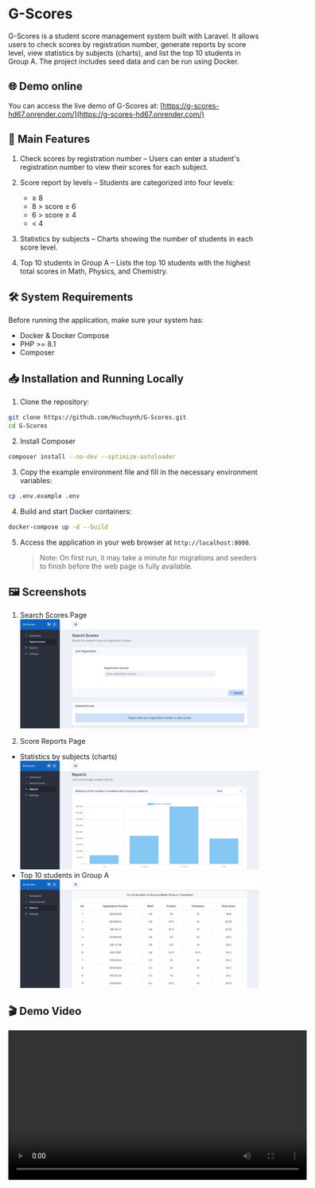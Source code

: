 # G-Scores

G-Scores is a student score management system built with Laravel. It allows users to check scores by registration number, generate reports by score level, view statistics by subjects (charts), and list the top 10 students in Group A. The project includes seed data and can be run using Docker.

## 🌐 Demo online

You can access the live demo of G-Scores at: [https://g-scores-hd67.onrender.com/](https://g-scores-hd67.onrender.com/)

## 🚀 Main Features

1. Check scores by registration number – Users can enter a student's registration number to view their scores for each subject.

2. Score report by levels – Students are categorized into four levels:

    - ≥ 8
    - 8 > score ≥ 6
    - 6 > score ≥ 4
    - < 4

3. Statistics by subjects – Charts showing the number of students in each score level.

4. Top 10 students in Group A – Lists the top 10 students with the highest total scores in Math, Physics, and Chemistry.

## 🛠️ System Requirements

Before running the application, make sure your system has:

-   Docker & Docker Compose
-   PHP >= 8.1
-   Composer

## 📥 Installation and Running Locally

1. Clone the repository:

```bash
git clone https://github.com/Huchuynh/G-Scores.git
cd G-Scores
```

2. Install Composer

```bash
composer install --no-dev --optimize-autoloader
```

3. Copy the example environment file and fill in the necessary environment variables:

```bash
cp .env.example .env
```

4. Build and start Docker containers:

```bash
docker-compose up -d --build
```

5. Access the application in your web browser at `http://localhost:8000`.
    > Note: On first run, it may take a minute for migrations and seeders to finish before the web page is fully available.

## 🖼️ Screenshots

1. Search Scores Page
   ![Search Scores Page](screenshots/search-scores.png)

2. Score Reports Page

-   Statistics by subjects (charts)
    ![Score Reports Page](screenshots/reports-1.png)
-   Top 10 students in Group A
    ![Top 10 students in Group A](screenshots/reports-2.png)

## 🎬 Demo Video

<video width="600" controls>
  <source src="./screenshots/demo-app.mp4" type="video/mp4">
  Your browser does not support the video tag.
</video>

